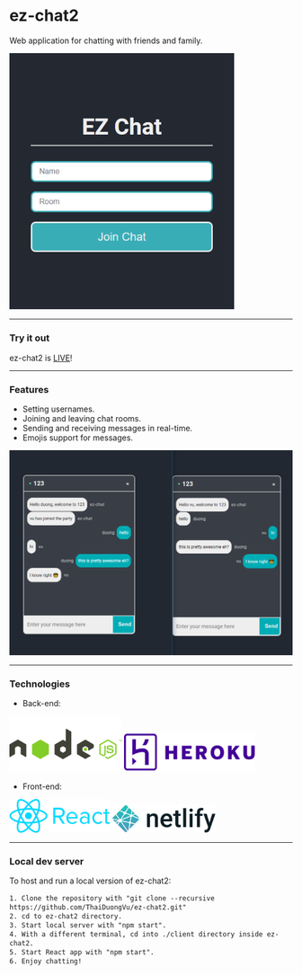 # ez-chat2
Web application for chatting with friends and family.

<img src="./images/introduction.png" width=400>

---

### Try it out
ez-chat2 is [LIVE](https://ez-chat2.netlify.app/)!

---

### Features

- Setting usernames.
- Joining and leaving chat rooms.
- Sending and receiving messages in real-time.
- Emojis support for messages.

<img src="./images/demo.png" width=600>

---

### Technologies

- Back-end:
<img src="./images/node-logo.png" height=100>
<img src="./images/heroku-logo.png" height=70>

- Front-end:
<img src="./images/react-logo.png" height=60> 
<img src="./images/netlify-logo.png" height=50>

---

### Local dev server

To host and run a local version of ez-chat2:

    1. Clone the repository with "git clone --recursive https://github.com/ThaiDuongVu/ez-chat2.git"
    2. cd to ez-chat2 directory.
    3. Start local server with "npm start".
    4. With a different terminal, cd into ./client directory inside ez-chat2.
    5. Start React app with "npm start".
    6. Enjoy chatting!


